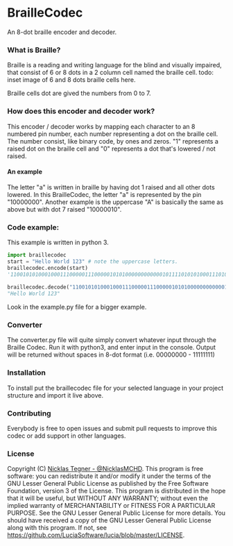 ﻿# BrailleCodec
An 8-dot braille encoder and decoder.


### What is Braille?
Braille is a reading and writing language for the blind and visually impaired, that consist of 6 or 8 dots in a 2 column cell named the braille cell.
todo: inset image of 6 and 8 dots braille cells here.

Braille cells dot are gived the numbers from 0 to 7.


### How does this encoder and decoder work?
This encoder / decoder works by mapping each character to an 8 numbered pin number, each number representing a dot on the braille cell. The number consist, like binary code, by ones and zeros. "1" represents a raised dot on the braille cell and "0" represents a dot that's lowered / not raised.

#### An example
The letter "a" is written in braille by having dot 1 raised and all other dots lowered.
In this BrailleCodec, the letter "a" is represented by the pin "10000000".
Another example is the uppercase "A" is basically the same as above but with dot 7 raised "10000010".

### Code example:
This example is written in python 3.

```python
import braillecodec
start = "Hello World 123" # note the uppercase letters.
braillecodec.encode(start)
'110010101000100011100000111000001010100000000000010111101010100011101000111000001001100000000000100000011100000110010001'
 
braillecodec.decode("110010101000100011100000111000001010100000000000010111101010100011101000111000001001100000000000100000011100000110010001")
"Hello World 123"
```

Look in the example.py file for a bigger example.

### Converter
The converter.py file will quite simply convert whatever input through the Braille Codec.
Run it with python3, and enter input in the console. Output will be returned without spaces in 8-dot format (i.e. 00000000 - 11111111)

### Installation
To install put the braillecodec file for your selected language in your project structure and import it live above.

### Contributing
Everybody is free to open issues and submit pull requests to improve this codec or add support in other languages.

### License
Copyright (C) [Nicklas Tegner - @NicklasMCHD](https://twitter.com/NicklasMCHD).
This program is free software: you can redistribute it and/or modify
it under the terms of the GNU Lesser General Public License as published by
the Free Software Foundation, version 3 of the License.
This program is distributed in the hope that it will be useful,
but WITHOUT ANY WARRANTY; without even the implied warranty of
MERCHANTABILITY or FITNESS FOR A PARTICULAR PURPOSE.  See the
GNU Lesser General Public License for more details.
You should have received a copy of the GNU Lesser General Public License
along with this program.  If not, see https://github.com/LuciaSoftware/lucia/blob/master/LICENSE.
